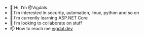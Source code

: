 - 👋 Hi, I’m @Vigdals
- 👀 I’m interested in security, automation, linux, python and so on
- 🌱 I’m currently learning ASP.NET Core
- 💞️ I’m looking to collaborate on stuff
- 📫 How to reach me [vigdal.dev](https://vigdal.dev/)

<!---
Vigdals/Vigdals is a ✨ special ✨ repository because its `README.md` (this file) appears on your GitHub profile.
You can click the Preview link to take a look at your changes.
--->
